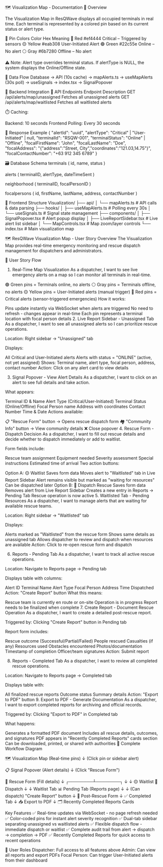 🗺️ Visualization Map - Documentation
🚀 Overview

The Visualization Map in ResQWave displays all occupied terminals in real time. Each terminal is represented by a colored pin based on its current status or alert type.

🎨 Pin Colors
Color	Hex	Meaning
🔴 Red	#ef4444	Critical – Triggered by sensors
🟡 Yellow	#eab308	User-Initiated Alert
🟢 Green	#22c55e	Online – No alert
⚪ Gray	#6b7280	Offline – No alert

⚠️ Note: Alert type overrides terminal status.
If alertType is NULL, the system displays the Online/Offline state.

🔁 Data Flow
Database → API (10s cache) → mapAlerts.ts → useMapAlerts (30s poll)
→ useSignals → index.tsx → SignalPopover

🧩 Backend Integration
📡 API Endpoints
Endpoint	Description
GET /api/alerts/map/unassigned	Fetches all unassigned alerts
GET /api/alerts/map/waitlisted	Fetches all waitlisted alerts

⏱️ Caching:

Backend: 10 seconds
Frontend Polling: Every 30 seconds

🧾 Response Example
{
  "alertId": "uuid",
  "alertType": "Critical" | "User-Initiated" | null,
  "terminalId": "RSQW-001",
  "terminalStatus": "Online" | "Offline",
  "focalFirstName": "John",
  "focalLastName": "Doe",
  "focalAddress": "{\"address\":\"Street, City\",\"coordinates\":\"121.03,14.75\"}",
  "focalContactNumber": "+63 912 345 6789"
}

🗃️ Database Schema
terminals (
  id,
  name,
  status
)

alerts (
  terminalID,
  alertType,
  dateTimeSent
)

neighborhood (
  terminalID,
  focalPersonID
)

focalpersons (
  id,
  firstName,
  lastName,
  address,
  contactNumber
)

🧱 Frontend Structure
Visualization/
├── api/
│   └── mapAlerts.ts          # API calls & data parsing
├── hooks/
│   ├── useMapAlerts.ts       # Polling every 30s
│   └── useSignals.ts         # Signal state management
├── components/
│   ├── SignalPopover.tsx     # Alert popup display
│   ├── LiveReportSidebar.tsx # Live alert list sidebar
│   └── MapControls.tsx       # Map zoom/layer controls
└── index.tsx                 # Main visualization map




🗺️ ResQWave Visualization Map - User Story
Overview
The Visualization Map provides real-time emergency monitoring and rescue dispatch management for dispatchers and administrators.

📍 User Story Flow
1. Real-Time Map Visualization
As a dispatcher, I want to see live emergency alerts on a map so I can monitor all terminals in real-time.

🟢 Green pins = Terminals online, no alerts
⚪ Gray pins = Terminals offline, no alerts
🟡 Yellow pins = User-Initiated alerts (manual trigger)
🔴 Red pins = Critical alerts (sensor-triggered emergencies)
How it works:

Pins update instantly via WebSocket when alerts are triggered
No need to refresh - changes appear in real-time
Each pin represents a terminal location with focal person details
2. Live Report Sidebar - Unassigned Tab
As a dispatcher, I want to see all unassigned alerts so I can prioritize rescue operations.

Location: Right sidebar → "Unassigned" tab

Displays:

All Critical and User-Initiated alerts
Alerts with status = "ONLINE" (active, not yet assigned)
Shows: Terminal name, alert type, focal person, address, contact number
Action: Click on any alert card to view details

3. Signal Popover - View Alert Details
As a dispatcher, I want to click on an alert to see full details and take action.

What appears:

Terminal ID & Name
Alert Type (Critical/User-Initiated)
Terminal Status (Online/Offline)
Focal Person name
Address with coordinates
Contact Number
Time & Date
Actions available:

📋 "Rescue Form" button → Opens rescue dispatch form
🏘️ "Community Info" button → View community details
❌ Close popover
4. Rescue Form - Dispatch Decision
As a dispatcher, I want to fill out rescue details and decide whether to dispatch immediately or add to waitlist.

Form fields include:

Rescue team assignment
Equipment needed
Severity assessment
Special instructions
Estimated time of arrival
Two action buttons:

Option A: 🟡 Waitlist
Saves form data
Moves alert to "Waitlisted" tab in Live Report Sidebar
Alert remains visible but marked as "waiting for resources"
Can be dispatched later
Option B: 🚨 Dispatch Rescue
Saves form data
Removes alert from Live Report Sidebar
Creates a new entry in Reports → Pending Tab
Rescue operation is now active
5. Waitlisted Tab - Pending Resources
As a dispatcher, I want to manage alerts that are waiting for available rescue teams.

Location: Right sidebar → "Waitlisted" tab

Displays:

Alerts marked as "Waitlisted" from the rescue form
Shows same details as unassigned tab
Allows dispatcher to review and dispatch when resources are available
Action: Click to re-open rescue form and dispatch

6. Reports - Pending Tab
As a dispatcher, I want to track all active rescue operations.

Location: Navigate to Reports page → Pending tab

Displays table with columns:

Alert ID
Terminal Name
Alert Type
Focal Person
Address
Time Dispatched
Action: "Create Report" button
What this means:

Rescue team is currently en route or on-site
Operation is in progress
Report needs to be finalized when complete
7. Create Report - Document Rescue Operation
As a dispatcher, I want to create a detailed post-rescue report.

Triggered by: Clicking "Create Report" button in Pending tab

Report form includes:

Rescue outcome (Successful/Partial/Failed)
People rescued
Casualties (if any)
Resources used
Obstacles encountered
Photos/documentation
Timestamp of completion
Officer/team signatures
Action: Submit report

8. Reports - Completed Tab
As a dispatcher, I want to review all completed rescue operations.

Location: Navigate to Reports page → Completed tab

Displays table with:

All finalized rescue reports
Outcome status
Summary details
Action: "Export to PDF" button
9. Export to PDF - Generate Documentation
As a dispatcher, I want to export completed reports for archiving and official records.

Triggered by: Clicking "Export to PDF" in Completed tab

What happens:

Generates a formatted PDF document
Includes all rescue details, outcomes, and signatures
PDF appears in "Recently Completed Reports" cards section
Can be downloaded, printed, or shared with authorities
🔄 Complete Workflow Diagram


🗺️ Visualization Map (Real-time pins)
         ↓ (Click pin or sidebar alert)
    
📋 Signal Popover (Alert details)
         ↓ (Click "Rescue Form")
    
📝 Rescue Form (Fill details)
         ↓
    ┌────────┴────────┐
    ↓                 ↓
🟡 Waitlist      🚨 Dispatch
    ↓                 ↓
Waitlist Tab    📊 Pending Tab (Reports page)
    ↓                 ↓
(Can dispatch)   "Create Report" button
                      ↓
                 📄 Post-Rescue Form
                      ↓
                 ✅ Completed Tab
                      ↓
                 📥 Export to PDF
                      ↓
                 🗂️ Recently Completed Reports Cards



 Key Features
✅ Real-time updates via WebSocket - no page refresh needed
✅ Color-coded pins for instant alert severity recognition
✅ Dual-tab sidebar separating unassigned vs waitlisted alerts
✅ Flexible dispatch flow - immediate dispatch or waitlist
✅ Complete audit trail from alert → dispatch → completion → PDF
✅ Recently Completed Reports for quick access to recent operations

👥 User Roles
Dispatcher: Full access to all features above
Admin: Can view all reports and export PDFs
Focal Person: Can trigger User-Initiated alerts from their dashboard